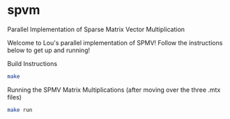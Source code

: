 # spvm
Parallel Implementation of Sparse Matrix Vector Multiplication

Welcome to Lou's parallel implementation of SPMV! Follow the instructions below
to get up and running!

Build Instructions
```bash
make
```

Running the SPMV Matrix Multiplications (after moving over the three .mtx files)
```bash
make run
```
